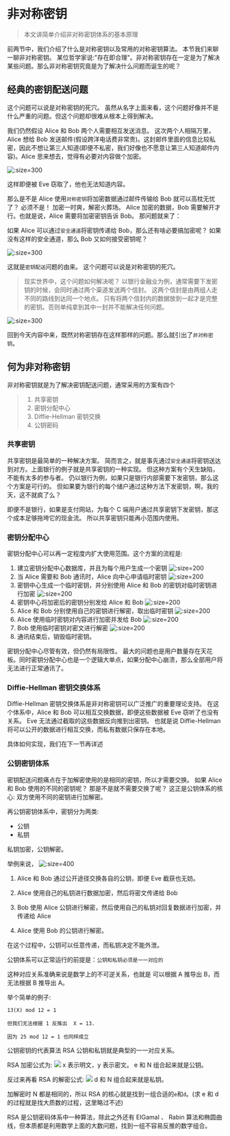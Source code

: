 # 非对称密钥

> 本文讲简单介绍非对称密钥体系的基本原理

前两节中，我们介绍了什么是对称密钥以及常用的对称密钥算法。 本节我们来聊一聊非对称密钥。 某位哲学家说:"存在即合理"。非对称密钥存在一定是为了解决某些问题。那么非对称密钥究竟是为了解决什么问题而诞生的呢？

## 经典的密钥配送问题

这个问题可以说是对称密钥的死穴。 虽然从名字上面来看，这个问题好像并不是什么严重的问题。但这个问题却很难从根本上得到解决。

我们仍然假设 Alice 和 Bob 两个人需要相互发送消息。 这次两个人相隔万里，Alice 想给 Bob 发送邮件(假设跨洋电话费非常贵)。这封邮件里面的信息比较私密，因此不想让第三人知道(即便不私密，我们好像也不愿意让第三人知道邮件内容)。Alice 思来想去，觉得有必要对内容做个加密。

![](https://tva1.sinaimg.cn/large/e6c9d24ely1h4w9b8q3qjj20gs08aglw.jpg ":size=300")

这样即便被 Eve 窃取了，他也无法知道内容。

那么是不是 Alice 使用`对称密钥`将加密数据通过邮件传输给 Bob 就可以高枕无忧了？ 必须不是！ 加密一时爽，解密火葬场。 Alice 加密的数据，Bob 需要解开才行。也就是说，Alice 需要将加密密钥告诉 Bob。 那问题就来了：

如果 Alice 可以通过`安全通道`将密钥传递给 Bob，那么还有啥必要搞加密呢？ 如果没有这样的安全通道，那么 Bob 又如何接受密钥呢？

![](https://tva1.sinaimg.cn/large/e6c9d24ely1h4w9d305a0j20g60cmt9d.jpg ":size=300")

这就是`密钥配送`问题的由来。 这个问题可以说是对称密钥的死穴。

> 现实世界中，这个问题如何解决呢？ 以银行金融业为例，通常需要下发密钥的时候，会同时通过两个渠道发送两个信封。 这两个信封是由两组人走不同的路线到达同一个地点。 只有将两个信封内的数据放到一起才是完整的密钥。否则单纯拿到其中一封并不能解决任何问题。

![](https://tva1.sinaimg.cn/large/e6c9d24ely1h4w9f9ku0sj20po0fq403.jpg ":size=300")

回到今天内容中来，既然对称密钥存在这样那样的问题。那么就引出了`非对称密钥`。

## 何为非对称密钥

非对称密钥就是为了解决密钥配送问题，通常采用的方案有四个

> 1. 共享密钥
> 2. 密钥分配中心
> 3. Diffie-Hellman 密钥交换
> 4. 公钥密码

### 共享密钥

共享密钥是最简单的一种解决方案。 简而言之，就是事先通过`安全通道`将密钥送达到对方。上面银行的例子就是共享密钥的一种实现。 但这种方案有个天生缺陷，不能有太多的参与者。 仍以银行为例，如果只是银行内部需要下发密钥，那么这个方案是可行的。 但如果要为银行的每个储户通过这种方法下发密钥，啊，我的天，这不就疯了么？

即便不是银行，如果是支付网站，为每个 C 端用户通过共享密钥下发密钥，那这个成本足够拖垮它的现金流。 所以共享密钥只能再小范围内使用。

### 密钥分配中心

密钥分配中心可以再一定程度内扩大使用范围。这个方案的流程是:

1. 建立密钥分配中心数据库，并且为每个用户生成一个密钥
   ![](https://tva1.sinaimg.cn/large/e6c9d24ely1h4w9hiwpmxj20l80dgjsc.jpg ":size=200")
2. 当 Alice 需要和 Bob 通讯时，Alice 向中心申请临时密钥
   ![](https://tva1.sinaimg.cn/large/e6c9d24ely1h4w9ifekw0j20lg0cq0tl.jpg ":size=200")
3. 密钥中心生成一个临时密钥，并分别使用 Alice 和 Bob 的密钥对临时密钥进行加密
   ![](https://tva1.sinaimg.cn/large/e6c9d24ely1h4w9j9020zj20ky07cjrw.jpg ":size=200")
4. 密钥中心将加密后的密钥分别发给 Alice 和 Bob
   ![](https://tva1.sinaimg.cn/large/e6c9d24ely1h4w9kir5emj20oq0d0wfr.jpg ":size=200")
5. Alice 和 Bob 分别使用自己的密钥进行解密，取出临时密钥
   ![](https://tva1.sinaimg.cn/large/e6c9d24ely1h4w9l9dcakj20lg0awt9e.jpg ":size=200")
6. Alice 使用临时密钥对内容进行加密并发给 Bob
   ![](https://tva1.sinaimg.cn/large/e6c9d24ely1h4w9lvul6ij20la08mgm6.jpg ":size=200")
7. Bob 使用临时密钥对密文进行解密
   ![](https://tva1.sinaimg.cn/large/e6c9d24ely1h4w9mci53gj20oe08gwfa.jpg ":size=200")
8. 通讯结束后，销毁临时密钥。

密钥分配中心尽管有效，但仍然有局限性。 最大的问题也是用户数量存在天花板。同时密钥分配中心也是一个逻辑大单点，如果分配中心崩溃，那么全部用户将无法进行正常通讯了。

### Diffie-Hellman 密钥交换体系

Diffie-Hellman 密钥交换体系是非对称密钥可以广泛推广的重要理论支持。 在这个体系中，Alice 和 Bob 可以相互交换数据，即便这些数据被 Eve 窃听了也没有关系。 Eve 无法通过截取的这些数据反向推到出密钥。 也就是说 Diffie-Hellman 将可以公开的数据进行相互交换，而私有数据只保存在本地。

具体如何实现，我们在下一节再详述

### 公钥密钥体系

密钥配送问题痛点在于加解密使用的是相同的密钥，所以才需要交换。 如果 Alice 和 Bob 使用的不同的密钥呢？ 那是不是就不需要交换了呢？ 这正是公钥体系的核心: 双方使用不同的密钥进行加解密。

再公钥密钥体系中，密钥分为两类:

- 公钥
- 私钥

私钥加密，公钥解密。

举例来说，
![](https://tva1.sinaimg.cn/large/e6c9d24ely1h4wack81etj20ps0fg3zx.jpg ":size=400")

1. Alice 和 Bob 通过公开途径交换各自的公钥，即便 Eve 截获也无妨。

2. Alice 使用自己的私钥进行数据加密，然后将密文传递给 Bob

3. Bob 使用 Alice 公钥进行解密，然后使用自己的私钥对回复数据进行加密，并传递给 Alice

4. Alice 使用 Bob 的公钥进行解密。

在这个过程中，公钥可以任意传递，而私钥决定不能外泄。

公钥体系可以正常运行的前提是：`公钥和私钥必须是一一对应的`

这种对应关系准确来说是数学上的不可逆关系，也就是 可以根据 A 推导出 B，而无法根据 B 推导出 A。

举个简单的例子:

```
13(X) mod 12 = 1

但我们无法根据 1 反推出  X = 13.

因为 25 mod 12 = 1 也同样成立
```

公钥密钥的代表算法 RSA 公钥和私钥就是典型的一一对应关系。

RSA 加密公式为: ![](https://tva1.sinaimg.cn/large/e6c9d24ely1h4waae3g53j207o044q2s.jpg) x 表示明文，y 表示密文。 e 和 N 组合起来就是公钥。

反过来再看 RSA 的解密公式: ![](https://tva1.sinaimg.cn/large/e6c9d24ely1h4wadtxk3ej207g048t8k.jpg) d 和 N 组合起来就是私钥。

加解密时 N 都是相同的，所以 RSA 的核心就是找到一组合适的`e`和`d`。(求 e 和 d 的过程就是找大质数的过程，这里略过不述)

RSA 是公钥密码体系中一种算法，除此之外还有 EIGamal 、 Rabin 算法和椭圆曲线，但本质都是利用数学上面的大数问题，找到一组不容易反推的数字组合。
